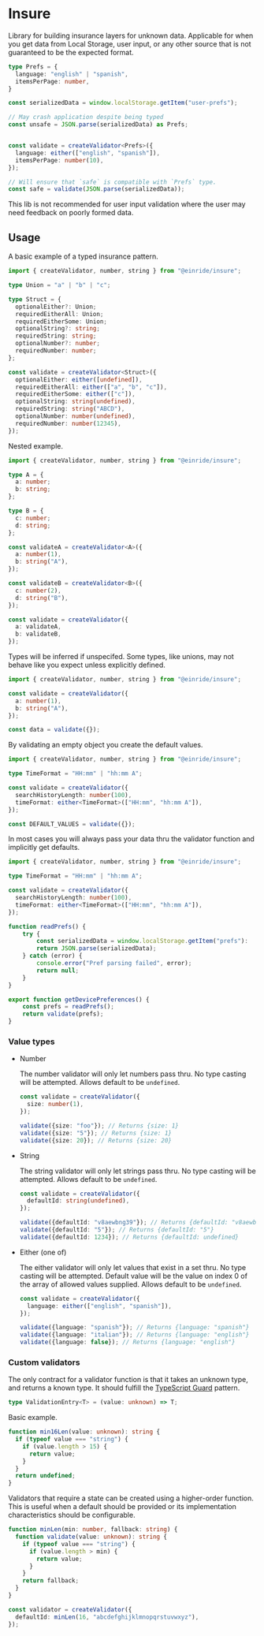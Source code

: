 # Insure

Library for building insurance layers for unknown data. Applicable for when you get data from Local Storage, user input, or any other source that is not guaranteed to be the expected format.

```ts
type Prefs = {
  language: "english" | "spanish",
  itemsPerPage: number,
}

const serializedData = window.localStorage.getItem("user-prefs");

// May crash application despite being typed
const unsafe = JSON.parse(serializedData) as Prefs;


const validate = createValidator<Prefs>({
  language: either(["english", "spanish"]),
  itemsPerPage: number(10),
});

// Will ensure that `safe` is compatible with `Prefs` type.
const safe = validate(JSON.parse(serializedData));
```

This lib is not recommended for user input validation where the user may need feedback on poorly formed data.


## Usage

A basic example of a typed insurance pattern.

```ts
import { createValidator, number, string } from "@einride/insure";

type Union = "a" | "b" | "c";

type Struct = {
  optionalEither?: Union;
  requiredEitherAll: Union;
  requiredEitherSome: Union;
  optionalString?: string;
  requiredString: string;
  optionalNumber?: number;
  requiredNumber: number;
};

const validate = createValidator<Struct>({
  optionalEither: either([undefined]),
  requiredEitherAll: either(["a", "b", "c"]),
  requiredEitherSome: either(["c"]),
  optionalString: string(undefined),
  requiredString: string("ABCD"),
  optionalNumber: number(undefined),
  requiredNumber: number(12345),
});
```

Nested example.

```ts
import { createValidator, number, string } from "@einride/insure";

type A = {
  a: number;
  b: string;
};

type B = {
  c: number;
  d: string;
};

const validateA = createValidator<A>({
  a: number(1),
  b: string("A"),
});

const validateB = createValidator<B>({
  c: number(2),
  d: string("B"),
});

const validate = createValidator({
  a: validateA,
  b: validateB,
});
```

Types will be inferred if unspecifed. Some types, like unions, may not behave like you expect unless explicitly defined.

```ts
import { createValidator, number, string } from "@einride/insure";

const validate = createValidator({
  a: number(1),
  b: string("A"),
});

const data = validate({});
```

By validating an empty object you create the default values.

```ts
import { createValidator, number, string } from "@einride/insure";

type TimeFormat = "HH:mm" | "hh:mm A";

const validate = createValidator({
  searchHistoryLength: number(100),
  timeFormat: either<TimeFormat>(["HH:mm", "hh:mm A"]),
});

const DEFAULT_VALUES = validate({});
```

In most cases you will always pass your data thru the validator function and implicitly get defaults. 

```ts
import { createValidator, number, string } from "@einride/insure";

type TimeFormat = "HH:mm" | "hh:mm A";

const validate = createValidator({
  searchHistoryLength: number(100),
  timeFormat: either<TimeFormat>(["HH:mm", "hh:mm A"]),
});

function readPrefs() {
    try {
        const serializedData = window.localStorage.getItem("prefs"):
        return JSON.parse(serializedData);
    } catch (error) {
        console.error("Pref parsing failed", error);
        return null;
    }
}

export function getDevicePreferences() {
    const prefs = readPrefs();
    return validate(prefs);
}
```

### Value types

* Number
  
  The number validator will only let numbers pass thru. 
  No type casting will be attempted.
  Allows default to be `undefined`.
  
  ```ts
  const validate = createValidator({
    size: number(1),
  });
  
  validate({size: "foo"}); // Returns {size: 1}
  validate({size: "5"}); // Returns {size: 1}
  validate({size: 20}); // Returns {size: 20}
  ```

* String
  
  The string validator will only let strings pass thru. 
  No type casting will be attempted.
  Allows default to be `undefined`.
  
  ```ts
  const validate = createValidator({
    defaultId: string(undefined),
  });
  
  validate({defaultId: "v8aewbng39"}); // Returns {defaultId: "v8aewbng39"}
  validate({defaultId: "5"}); // Returns {defaultId: "5"}
  validate({defaultId: 1234}); // Returns {defaultId: undefined}
  ```
  
* Either (one of)
  
  The either validator will only let values that exist in a set thru.
  No type casting will be attempted.
  Default value will be the value on index 0 of the array of allowed values supplied.
  Allows default to be `undefined`.
  
  ```ts
  const validate = createValidator({
    language: either(["english", "spanish"]),
  });
  
  validate({language: "spanish"}); // Returns {language: "spanish"}
  validate({language: "italian"}); // Returns {language: "english"}
  validate({language: false}); // Returns {language: "english"}
  ```


### Custom validators

The only contract for a validator function is that it takes an unknown type, and returns a known type. It should fulfill the [TypeScript Guard](https://www.typescriptlang.org/docs/handbook/advanced-types.html#type-guards-and-differentiating-types) pattern.

```ts
type ValidationEntry<T> = (value: unknown) => T;
```

Basic example.
```ts
function min16Len(value: unknown): string {
  if (typeof value === "string") {
    if (value.length > 15) {
      return value;
    }
  }
  return undefined;
}
```

Validators that require a state can be created using a higher-order function. This is useful when a default should be provided or its implementation characteristics should be configurable.

```ts
function minLen(min: number, fallback: string) {
  function validate(value: unknown): string {
    if (typeof value === "string") {
      if (value.length > min) {
        return value;
      }
    }
    return fallback;
  }
}

const validator = createValidator({
  defaultId: minLen(16, "abcdefghijklmnopqrstuvwxyz"),
});
```

